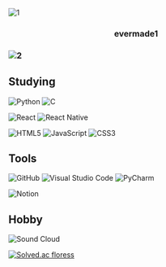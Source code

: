 ![1](https://user-images.githubusercontent.com/128909531/232557879-4eea2ed9-9633-4cde-9eea-b05d094aaa78.png)
<h3 align="center">evermade1<h3>
  
![2](https://user-images.githubusercontent.com/128909531/232557884-2849029a-4ac9-48f3-a1f6-0e1e52038a0c.png)


## Studying
  
    
![Python](https://img.shields.io/badge/python-3670A0?style=for-the-badge&logo=python&logoColor=ffdd54)
![C](https://img.shields.io/badge/c-%2300599C.svg?style=for-the-badge&logo=c&logoColor=white)

![React](https://img.shields.io/badge/react-%2320232a.svg?style=for-the-badge&logo=react&logoColor=%2361DAFB)
![React Native](https://img.shields.io/badge/react_native-%2320232a.svg?style=for-the-badge&logo=react&logoColor=%2361DAFB)

![HTML5](https://img.shields.io/badge/html5-%23E34F26.svg?style=for-the-badge&logo=html5&logoColor=white)
![JavaScript](https://img.shields.io/badge/javascript-%23323330.svg?style=for-the-badge&logo=javascript&logoColor=%23F7DF1E)
![CSS3](https://img.shields.io/badge/css3-%231572B6.svg?style=for-the-badge&logo=css3&logoColor=white)


## Tools

![GitHub](https://img.shields.io/badge/github-%23121011.svg?style=for-the-badge&logo=github&logoColor=white)
![Visual Studio Code](https://img.shields.io/badge/Visual%20Studio%20Code-0078d7.svg?style=for-the-badge&logo=visual-studio-code&logoColor=white)
![PyCharm](https://img.shields.io/badge/pycharm-143?style=for-the-badge&logo=pycharm&logoColor=black&color=black&labelColor=green)

![Notion](https://img.shields.io/badge/Notion-%23000000.svg?style=for-the-badge&logo=notion&logoColor=white)

## Hobby

![Sound Cloud](https://img.shields.io/badge/sound%20cloud-FF5500?style=for-the-badge&logo=soundcloud&logoColor=white)

[![Solved.ac
floress](http://mazassumnida.wtf/api/v2/generate_badge?boj=floress)](https://solved.ac/floress)


